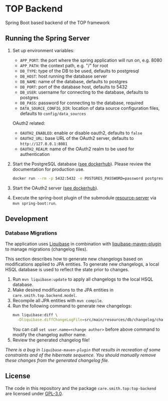 # TOP Backend

Spring Boot based backend of the TOP framework

## Running the Spring Server

1. Set up environment variables:
    * `APP_PORT`: the port where the spring application will run on, e.g. 8080
    * `APP_PATH`: the context path, e.g. "/" for root
    * `DB_TYPE`: type of the DB to be used, defaults to postgresql
    * `DB_HOST`: host running the database server
    * `DB_NAME`: name of the database, defaults to postgres
    * `DB_PORT`: port of the database host, defaults to 5432
    * `DB_USER`: username for connecting to the database, defaults to postgres
    * `DB_PASS`: password for connecting to the database, required
    * `DATA_SOURCE_CONFIG_DIR`: location of data source configuration files, defaults to `config/data_sources`

   OAuth2 related:
    * `OAUTH2_ENABLED`: enable or disable oauth2, defaults to `false`
    * `OAUTH2_URL`: base URL of the OAuth2 server, defaults to `http://127.0.0.1:8081`
    * `OAUTH2_REALM`: name of the OAuth2 realm to be used for authentication
2. Start the PostgreSQL database ([see dockerhub](https://hub.docker.com/_/postgres)). Please review the documentation for production use.
    ```sh
    docker run --rm -p 5432:5432 -e POSTGRES_PASSWORD=password postgres
    ```
3. Start the OAuth2 server ([see dockerhub](https://hub.docker.com/r/bitnami/keycloak)).
4. Execute the spring-boot plugin of the submodule [resource-server](resource-server) via `mvn spring-boot:run`.

## Development

### Database Migrations

The application uses [Liquibase](https://www.liquibase.org) in combination with
[liquibase-maven-plugin](https://docs.liquibase.com/tools-integrations/maven/home.html) to manage migrations (changelog files).

This section describes how to generate new changelogs based on modifications applied to JPA entities.
To generate new changelogs, a local HSQL database is used to reflect the state prior to changes. 

1. Run `mvn liquibase:update` to apply all changelogs to the local HSQL database.
2. Make desired modifications to the JPA entities in `care.smith.top.backend.model`.
3. Recompile all JPA entities with `mvn compile`.
4. Run the following command to generate new changelogs:
   ```sh
   mvn liquibase:diff \
     -Dliquibase.diffChangeLogFile=src/main/resources/db/changelog/changesets/<timestamp>-<changelog name>.yaml
   ```
   You can call `set user.name=<change author>` before above command to modify the changelog author name.
5. Review the generated changelog file!

*There is a bug in `liquibase-maven-plugin` that results in recreation of some constraints and of the hibernate sequence.
You should manually remove these changes from the generated changelog file.*

## License

The code in this repository and the package `care.smith.top:top-backend` are licensed under [GPL-3.0](LICENSE).
